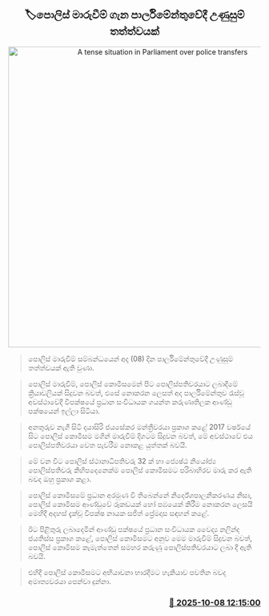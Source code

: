 <p align='center'><b><h2 align='center' title='A tense situation in Parliament over police transfers'>🏷පොලිස් මාරුවීම් ගැන පාර්ලිමේන්තුවේදී උණුසුම් තත්ත්වයක්</h2></b></p>
<p align='center'><img src='https://helakuru.sgp1.cdn.digitaloceanspaces.com/esana/images/lib/parliment-new-01[1].jpg' width='600' alt='A tense situation in Parliament over police transfers'></p>

> පොලිස් මාරුවීම් සම්බන්ධයෙන් අද (08) දින පාර්ලිමේන්තුවේදී උණුසුම් තත්ත්වයක් ඇති වුණා.

> පොලිස් මාරුවීම්, පොලිස් කොමිසමෙන් පිට පොලිස්පතිවරයාට ලබාදීමේ ක්‍රියාවලියක් සිදුවන බවත්, එසේ නොකරන ලෙසත් අද පාර්ලිමේන්තුව රැස්වූ අවස්ථාවේදී විපක්ෂයේ ප්‍රධාන සංවිධායක ගයන්ත කරුණාතිලක ආණ්ඩු පක්ෂයෙන් ඉල්ලා සිටියා.

> අනතුරුව නැගී සිටි දයාසිරි ජයසේකර මන්ත්‍රීවරයා ප්‍රකාශ කළේ 2017 වර්ෂයේ සිට පොලිස් කොමිසම මගින් මාරුවීම් දිගටම සිදුවන බවත්, මේ අවස්ථාවේ එය පොලිස්පතිවරයා වෙත පැවරීම නොකළ යුත්තක් බවයි.

> මේ වන විට පොලිස් ස්ථානාධිපතිවරු 32 ක් හා ජ්‍යෙෂ්ඨ නියෝජ්‍ය පොලිස්පතිවරු කිහිපදෙනෙක්ම පොලිස් කොමිසමට පරිබාහිරව මාරු කර ඇති බවද ඔහු ප්‍රකාශ කළා.

> පොලිස් කොමිසමේ ප්‍රධාන අරමුණ වී තිබෙන්නේ නිර්දේශපාලනීකරණය නිසා, පොලිස් කොමිසම ආණ්ඩුවේ රූකඩයක් හෝ පඹයෙක් කිරීම නොකරන ලෙසයි මෙහිදී අදහස් දැක්වූ විපක්ෂ නායක සජිත් ප්‍රේමදාස සඳහන් කළේ‍. 

> ඊට පිළිතුරු ලබාදෙමින් ආණ්ඩු පක්ෂයේ ප්‍රධාන සංවිධායක වෛද්‍ය නලින්ද ජයතිස්ස ප්‍රකාශ කළේ, පොලිස් කොමිසමට අනුව මෙම මාරුවීම් සිදුවන බවත්, පොලිස් කොමිසම කැමැත්තෙන් සමහර කරුණු පොලිස්පතිවරයාට ලබා දී ඇති බවයි.

> එහිදී පොලිස් කොමිසමට අභියාචනා භාරදීමට හැකියාව පවතින බවද අමාත්‍යවරයා පෙන්වා දුන්නා.



<h3 align='right'><a href='https://www.helakuru.lk/esana/p/114301/'>📅 2025-10-08 12:15:00</a></h3>
